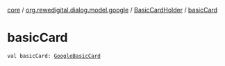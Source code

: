 [core](../../index.md) / [org.rewedigital.dialog.model.google](../index.md) / [BasicCardHolder](index.md) / [basicCard](./basic-card.md)

# basicCard

`val basicCard: `[`GoogleBasicCard`](../-google-basic-card/index.md)